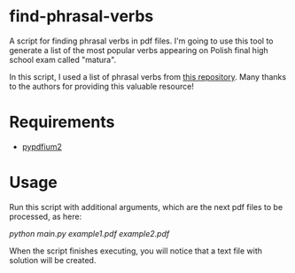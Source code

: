 # find-phrasal-verbs
A script for finding phrasal verbs in pdf files. 
I'm going to use this tool to generate a list of the most popular verbs appearing on Polish final high school exam called "matura".

In this script, I used a list of phrasal verbs from [this repository](https://github.com/WithEnglishWeCan/generated-english-phrasal-verbs). Many thanks to the authors for providing this valuable resource!

# Requirements
- [pypdfium2](https://github.com/pypdfium2-team/pypdfium2)

# Usage
Run this script with additional arguments, which are the next pdf files to be processed, as here:

*python main.py example1.pdf example2.pdf*

When the script finishes executing, you will notice that a text file with solution will be created.